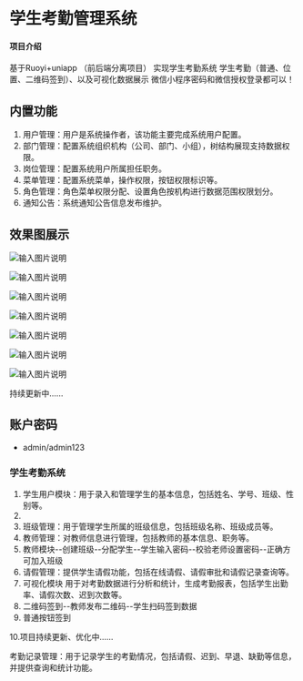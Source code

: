 
# 学生考勤管理系统

#### 项目介绍
基于Ruoyi+uniapp （前后端分离项目） 实现学生考勤系统
学生考勤（普通、位置、二维码签到）、以及可视化数据展示
微信小程序密码和微信授权登录都可以！

## 内置功能

1.  用户管理：用户是系统操作者，该功能主要完成系统用户配置。
2.  部门管理：配置系统组织机构（公司、部门、小组），树结构展现支持数据权限。
3.  岗位管理：配置系统用户所属担任职务。
4.  菜单管理：配置系统菜单，操作权限，按钮权限标识等。
5. 角色管理：角色菜单权限分配、设置角色按机构进行数据范围权限划分。
6. 通知公告：系统通知公告信息发布维护。

 
## 效果图展示
![输入图片说明](%E5%AD%A6%E7%94%9F%E8%80%83%E5%8B%A4%E7%AE%A1%E7%90%86%E6%A8%A1%E5%9D%97%E5%9B%BE.png)


![输入图片说明](1691649751093.jpg)

![输入图片说明](1691649782866.jpg)

![输入图片说明](1691649614583.jpg)

![输入图片说明](1691649680402.jpg)

![输入图片说明](1691649579537.png)

![输入图片说明](1691649662109.jpg)

持续更新中......

## 账户密码
- admin/admin123 

### 学生考勤系统
1. 学生用户模块：用于录入和管理学生的基本信息，包括姓名、学号、班级、性别等。
2. 
3. 班级管理：用于管理学生所属的班级信息，包括班级名称、班级成员等。
4. 教师管理：对教师信息进行管理，包括教师的基本信息、职务等。
5.  教师模块--创建班级--分配学生--学生输入密码--校验老师设置密码--正确方可加入班级
6. 请假管理：提供学生请假功能，包括在线请假、请假审批和请假记录查询等。
7. 可视化模块 用于对考勤数据进行分析和统计，生成考勤报表，包括学生出勤率、请假次数、迟到次数等。
8. 二维码签到--教师发布二维码--学生扫码签到数据
9. 普通按钮签到

10.项目持续更新、优化中......

考勤记录管理：用于记录学生的考勤情况，包括请假、迟到、早退、缺勤等信息，并提供查询和统计功能。

